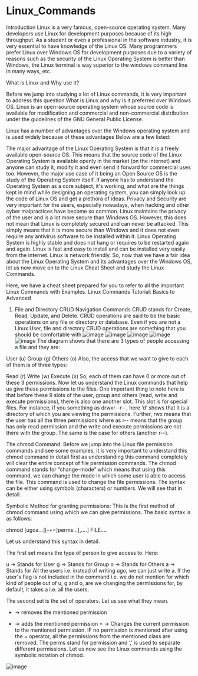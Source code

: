 # Linux_Commands
Introduction
Linux is a very famous, open-source operating system. Many developers use Linux for development purposes because of its high throughput. As a student or even a professional in the software industry, it is very essential to have knowledge of the Linux OS. Many programmers prefer Linux over Windows OS for development purposes due to a variety of reasons such as the security of the Linux Operating System is better than Windows, the Linux terminal is way superior to the windows command line in many ways, etc.

What is Linux and Why use it?

Before we jump into studying a lot of Linux commands, it is very important to address this question What is Linux and why is it preferred over Windows OS. Linux is an open-source operating system whose source code is available for modification and commercial and non-commercial distribution under the guidelines of the GNU General Public License.

Linux has a number of advantages over the Windows operating system and is used widely because of these advantages Below are a few listed:

The major advantage of the Linux Operating System is that it is a freely available open-source OS. This means that the source code of the Linux Operating System is available openly in the market (on the internet) and anyone can study it, modify it and even send it forward for commercial uses too. However, the major use case of it being an Open Source OS is the study of the Operating System itself. If anyone has to understand the Operating System as a core subject, it's working, and what are the things kept in mind while designing an operating system, you can simply look up the code of Linux OS and get a plethora of ideas.
Privacy and Security are very important for the users, especially nowadays, when hacking and other cyber malpractices have become so common. Linux maintains the privacy of the user and is a lot more secure than Windows OS. However, this does not mean that Linux is completely secured and can never be attacked. This simply means that it is more secure than Windows and it does not even require any antivirus software to be installed within it.
Linux Operating System is highly stable and does not hang or requires to be restarted again and again.
Linux is fast and easy to install and can be installed very easily from the internet.
Linux is network friendly.
So, now that we have a fair idea about the Linux Operating System and its advantages over the Windows OS, let us now move on to the Linux Cheat Sheet and study the Linux Commands.

Here, we have a cheat sheet prepared for you to refer to all the important Linux Commands with Examples.
Linux Commands Tutorial: Basics to Advanced
1. File and Directory CRUD Navigation Commands
CRUD stands for Create, Read, Update, and Delete. CRUD operations are said to be the basic operations on any file or directory or database. Even if you are not a Linux User, file and directory CRUD operations are something that you should be comfortable with.![image](https://user-images.githubusercontent.com/59536110/177052099-35167a46-8066-4a0e-929e-2d338087ca35.png)
![image](https://user-images.githubusercontent.com/59536110/177052326-21a68077-7a76-4eaf-add4-5276ca1d930b.png)
![image](https://user-images.githubusercontent.com/59536110/177052341-77c0ea0f-4759-425f-9971-e8cc577c1325.png)
![image](https://user-images.githubusercontent.com/59536110/177052362-0ad1bb2e-fb46-493a-a8e0-8e4d8c38368c.png)
![image](https://user-images.githubusercontent.com/59536110/177052399-d6a87e97-4fb7-4279-86ed-538f57955f83.png)
The diagram shows that there are 3 types of people accessing a file and they are:

User (u)
Group (g)
Others (o)
Also, the access that we want to give to each of them is of three types:

Read (r)
Write (w)
Execute (x)
So, each of them can have 0 or more out of these 3 permissions. Now let us understand the Linux commands that help us give these permissions to the files.
One important thing to note here is that before these 9 slots of the user, group and others (read, write and execute permissions), there is also one another slot. This slot is for special files. For instance, if you something as drwxr--r--, here ‘d’ shows that it is a directory of which you are viewing the permissions. Further, rwx means that the user has all the three permissions where as r-- means that the group has only read permission and the write and execute permissions are not there with the group. The same is the case for others (another r--).

The chmod Command:
Before we jump into the Linux file permission commands and see some examples, it is very important to understand this chmod command in detail first as understanding this command completely will clear the entire concept of file permission commands. The chmod command stands for “change-mode” which means that using this command, we can change the mode in which some user is able to access the file. This command is used to change the file permissions. The syntax can be either using symbols (characters) or numbers. We will see that in detail.

Symbolic Method for granting permissions:
This is the first method of chmod command using which we can give permissions. The basic syntax is as follows:

chmod [ugoa…][-+=]perms…[,....] FILE….

Let us understand this syntax in detail.

The first set means the type of person to give access to. Here:

u → Stands for User
g → Stands for Group
o → Stands for Others
a → Stands for All the users i.e. instead of writing ugo, we can just write a.
If the user's flag is not included in the command i.e. we do not mention for which kind of people out of u, g and o, are we changing the permissions for, by default, it takes a i.e. all the users.

The second set is the set of operators. Let us see what they mean.

- → removes the mentioned permission
+ → adds the mentioned permission
= → Changes the current permission to the mentioned permission. IF no permission is mentioned after using the = operator, all the permissions from the mentioned class are removed.
The perms stand for permission and ‘,’ is used to separate different permissions. Let us now see the Linux commands using the symbolic notation of chmod.


![image](https://user-images.githubusercontent.com/59536110/177052754-663fec2b-21d1-4ff4-af1d-808fc33447d2.png)


